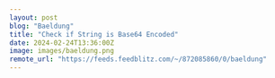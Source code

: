 ```yaml
---
layout: post
blog: "Baeldung"
title: "Check if String is Base64 Encoded"
date: 2024-02-24T13:36:00Z
image: images/baeldung.png
remote_url: "https://feeds.feedblitz.com/~/872085860/0/baeldung"
---
```

